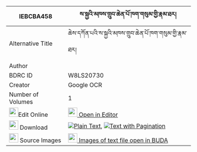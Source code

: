 |IEBCBA458|ས་སྐྱའི་མཁས་གྲུབ་ཆེན་པོ་ཁག་གསུམ་གྱི་རྣམ་ཐར། 
| --- | --- 
|Alternative Title |ཆེས་དཀོན་པའི་ས་སྐྱའི་མཁས་གྲུབ་ཆེན་པོ་ཁག་གསུམ་གྱི་རྣམ་ཐར།
|Author | 
|BDRC ID | W8LS20730
|Creator | Google OCR
|Number of Volumes| 1
|<img width="25" src="https://img.icons8.com/color/25/000000/edit-property.png">Edit Online| [<img width="25" src="https://avatars.githubusercontent.com/u/45091458?s=200&v=4"> Open in Editor](http://editor.openpecha.org/IEBCBA458)
|<img width="25" src="https://img.icons8.com/fluent/48/000000/download-2.png"/>  Download | [![](https://img.icons8.com/color/20/000000/txt.png)Plain Text](https://github.com/Openpecha/IEBCBA458/releases/download/v1/sakya_i_khedrub_chenpo_khak_su_plain_IEBCBA458.zip), [![](https://img.icons8.com/color/20/000000/txt.png)Text with Pagination](https://github.com/Openpecha/IEBCBA458/releases/download/v1/sakya_i_khedrub_chenpo_khak_su_pages_IEBCBA458.zip)
|<img width="25" src="https://img.icons8.com/plasticine/100/000000/pictures-folder.png"/>  Source Images | [<img width="25" src="https://library.bdrc.io/icons/BUDA-small.svg"> Images of text file open in BUDA](https://library.bdrc.io/show/bdr:W8LS20730)